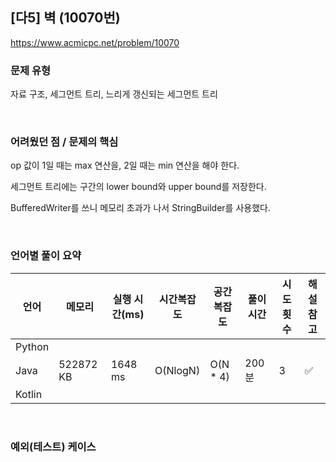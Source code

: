 ## [다5] 벽 (10070번)

https://www.acmicpc.net/problem/10070

### 문제 유형

자료 구조, 세그먼트 트리, 느리게 갱신되는 세그먼트 트리

<br>

### 어려웠던 점 / 문제의 핵심

op 값이 1일 때는 max 연산을, 2일 때는 min 연산을 해야 한다.

세그먼트 트리에는 구간의 lower bound와 upper bound를 저장한다.

BufferedWriter를 쓰니 메모리 초과가 나서 StringBuilder를 사용했다.

<br>

### 언어별 풀이 요약

| 언어   | 메모리    | 실행 시간(ms) | 시간복잡도 | 공간복잡도 | 풀이 시간 | 시도 횟수 | 해설 참고          |
| ------ | --------- | ------------- | ---------- | ---------- | --------- | --------- | ------------------ |
| Python |           |               |            |            |           |           |                    |
| Java   | 522872 KB | 1648 ms       | O(NlogN)   | O(N * 4)   | 200분     | 3         | :white_check_mark: |
| Kotlin |           |               |            |            |           |           |                    |

<br>

### 예외(테스트) 케이스

```
```

